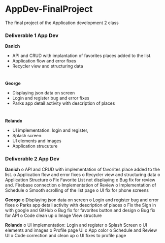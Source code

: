 # AppDev-FinalProject
The final project of the Application development 2 class 
### Deliverable 1 App Dev
**Danich**
-	API and CRUD with implantation of favorites places added to the list.
-	Application flow and error fixes
-	Recycler view and structuring data
#
**George** 
-	Displaying json data on screen 
-	Login and register bug and error fixes 
-	Parks app detail activity with description of places 
#
**Rolando**
-	UI implementation: login and register, 
-	Splash screen 
-	UI elements and images
-	Application strucuture

### Deliverable 2 App Dev
**Danich**
o	API and CRUD with implementation of favorites place added to the list.
o	Application flow and error fixes
o	Recycler view and structuring data
o	Application Structure
o	Fix Favorite List not displaying
o	Bug fix for review and. Firebase connection
o	Implementation of Review
o	Implementation of Schedule
o	Smooth scrolling of the list page
o	UI fix for phone screens

**George** 
o	Displaying json data on screen
o	Login and register bug and error fixes
o	Parks app detail activity with description of places
o	Fix the Sign in with google and GitHub
o	Bug fix for favorites button and design
o	Bug fix for API
o	Code clean up
o	Image View structure

**Rolando**
o	UI implementation: Login and register
o	Splash Screen
o	UI elements and images
o	Profile page UI
o	App color
o	Schedule and Review UI
o	Code correction and clean up
o	UI fixes to profile page





